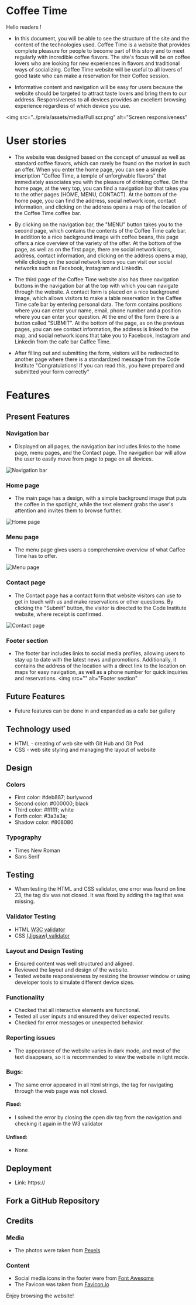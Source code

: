 
# Coffee Time

Hello readers !

* In this document, you will be able to see the structure of the site and the content of the technologies used.
Coffee Time is a website that provides complete pleasure for people to become part of this story and to meet regularly with incredible coffee flavors. 
The site's focus will be on coffee lovers who are looking for new experiences in flavors and traditional ways of socializing. 
Coffee Time website will be useful to all lovers of good taste who can make a reservation for their Coffee session.

* Informative content and navigation will be easy for users because the website should be targeted to attract taste lovers and bring them to our address.
Responsiveness to all devices provides an excellent browsing experience regardless of which device you use.

<img src="../prela/assets/media/Full scr.png" alt="Screen responsiveness"

# User stories

* The website was designed based on the concept of unusual as well as standard coffee flavors, which can rarely be found on the market in such an offer.
When you enter the home page, you can see a simple inscription "Coffee Time, a temple of unforgivable flavors" that immediately associates you with the pleasure of drinking coffee. On the home page, at the very top, you can find a navigation bar that takes you to the other pages (HOME, MENU, CONTACT).
At the bottom of the home page, you can find the address, social network icon, contact information, and clicking on the address opens a map of the location of the Coffee Time coffee bar.

* By clicking on the navigation bar, the "MENU" button takes you to the second page, which contains the contents of the Coffee Time cafe bar.
In addition to a nice background image with coffee beans, this page offers a nice overview of the variety of the offer.
At the bottom of the page, as well as on the first page, there are social network icons, address, contact information, and clicking on the address opens a map, while clicking on the social network icons you can visit our social networks such as Facebook, Instagram and LinkedIn.

* The third page of the Coffee Time website also has three navigation buttons in the navigation bar at the top with which you can navigate through the website.
A contact form is placed on a nice background image, which allows visitors to make a table reservation in the Caffee Time cafe bar by entering personal data.
The form contains positions where you can enter your name, email, phone number and a position where you can enter your question. At the end of the form there is a button called "SUBMIT". At the bottom of the page, as on the previous pages, you can see contact information, the address is linked to the map, and social network icons that take you to Facebook, Instagram and Linkedin from the cafe bar Caffee Time.

* After filling out and submitting the form, visitors will be redirected to another page where there is a standardized message from the Code Institute "Congratulations!
If you can read this, you have prepared and submitted your form correctly"

# Features
## Present Features
### Navigation bar
* Displayed on all pages, the navigation bar includes links to the home page, menu pages, and the Contact page.
The navigation bar will allow the user to easily move from page to page on all devices.
<img src="../prela/assets/media/Nav-bar.png" alt= "Navigation bar">

### Home page
* The main page has a design, with a simple background image that puts the coffee in the spotlight, while the text element grabs the user's attention and invites them to browse further.
<img src="../prela/assets/media/Home page.png" alt="Home page">

### Menu page
* The menu page gives users a comprehensive overview of what Caffee Time has to offer.
<img src="../prela/assets/media/menu page.png" alt="Menu page">

### Contact page
* The Contact page has a contact form that website visitors can use to get in touch with us and make reservations or other questions.
By clicking the "Submit" button, the visitor is directed to the Code Institute website, where receipt is confirmed.
<img src="../prela/assets/media/contact page.png" alt="Contact page">

### Footer section
* The footer bar includes links to social media profiles, allowing users to stay up to date with the latest news and promotions. Additionally, it contains the address of the location with a direct link to the location on maps for easy navigation, as well as a phone number for quick inquiries and reservations.
<img src="" alt="Footer section"

## Future Features
* Future features can be done in and expanded as a cafe bar gallery

## Technology used
* HTML - creating of web site with Git Hub and Git Pod
* CSS - web site styling and managing the layout of website

## Design
### Colors
* First color: #deb887; burlywood
* Second color: #000000; black
* Third color: #ffffff; white
* Forth color: #3a3a3a; 
* Shadow color: #808080

### Typography
* Times New Roman
* Sans Serif

## Testing
* When testing the HTML and CSS validator, one error was found on line 23, the tag div was not closed. It was fixed by adding the tag that was missing.

### Validator Testing
* HTML [W3C validator](https://validator.w3.org/)
* CSS [(Jigsaw) validator ](https://jigsaw.w3.org/css-validator/)

### Layout and Design Testing
* Ensured content was well structured and aligned.
* Reviewed the layout and design of the website.
* Tested website responsiveness by resizing the browser window or using developer tools to simulate different device sizes.

### Functionality
* Checked that all interactive elements are functional.
* Tested all user inputs and ensured they deliver expected results.
* Checked for error messages or unexpected behavior.

### Reporting issues
* The appearance of the website varies in dark mode, and most of the text disappears, so it is recommended to view the website in light mode.

### Bugs: 
* The same error appeared in all html strings, the </div> tag for navigating through the web page was not closed.
#### Fixed: 
* I solved the error by closing the open div tag from the navigation and checking it again in the W3 validator
#### Unfixed: 
* None

## Deployment
* Link: https://

## Fork a GitHub Repository

## Credits

### Media
* The photos were taken from [Pexels](https://www.pexels.com/)
     
### Content
* Social media icons in the footer were from [Font Awesome](https://fontawesome.com/)
* The Favicon was taken from [Favicon.io](https://favicon.io/)

Enjoy browsing the website!




















